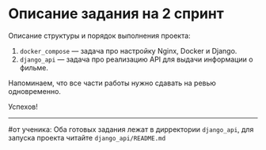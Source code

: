 # Описание задания на 2 спринт
 
Описание структуры и порядок выполнения проекта:

1. `docker_compose` — задача про настройку Nginx, Docker и Django.
2. `django_api` — задача про реализацию API для выдачи информации о фильме.

Напоминаем, что все части работы нужно сдавать на ревью одновременно.

Успехов!

-----
#от ученика:
Оба готовых задания лежат в дирректории `django_api`, для запуска проекта читайте `django_api/README.md`

